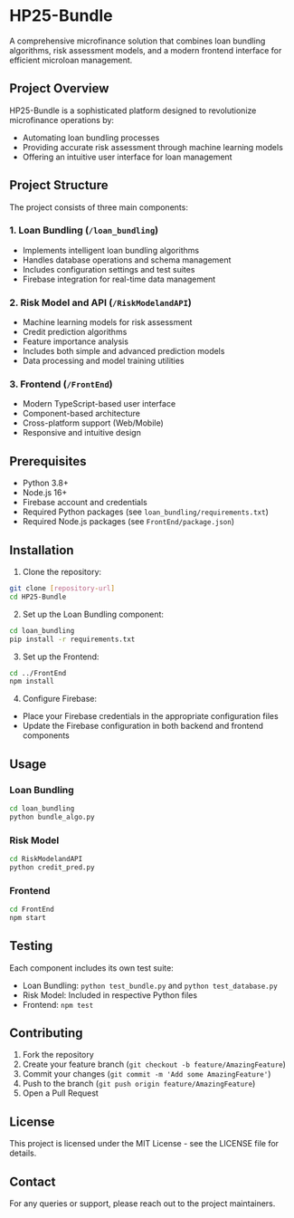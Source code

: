 # HP25-Bundle

A comprehensive microfinance solution that combines loan bundling algorithms, risk assessment models, and a modern frontend interface for efficient microloan management.

## Project Overview

HP25-Bundle is a sophisticated platform designed to revolutionize microfinance operations by:
- Automating loan bundling processes
- Providing accurate risk assessment through machine learning models
- Offering an intuitive user interface for loan management

## Project Structure

The project consists of three main components:

### 1. Loan Bundling (`/loan_bundling`)
- Implements intelligent loan bundling algorithms
- Handles database operations and schema management
- Includes configuration settings and test suites
- Firebase integration for real-time data management

### 2. Risk Model and API (`/RiskModelandAPI`)
- Machine learning models for risk assessment
- Credit prediction algorithms
- Feature importance analysis
- Includes both simple and advanced prediction models
- Data processing and model training utilities

### 3. Frontend (`/FrontEnd`)
- Modern TypeScript-based user interface
- Component-based architecture
- Cross-platform support (Web/Mobile)
- Responsive and intuitive design

## Prerequisites

- Python 3.8+
- Node.js 16+
- Firebase account and credentials
- Required Python packages (see `loan_bundling/requirements.txt`)
- Required Node.js packages (see `FrontEnd/package.json`)

## Installation

1. Clone the repository:
```bash
git clone [repository-url]
cd HP25-Bundle
```

2. Set up the Loan Bundling component:
```bash
cd loan_bundling
pip install -r requirements.txt
```

3. Set up the Frontend:
```bash
cd ../FrontEnd
npm install
```

4. Configure Firebase:
- Place your Firebase credentials in the appropriate configuration files
- Update the Firebase configuration in both backend and frontend components

## Usage

### Loan Bundling
```bash
cd loan_bundling
python bundle_algo.py
```

### Risk Model
```bash
cd RiskModelandAPI
python credit_pred.py
```

### Frontend
```bash
cd FrontEnd
npm start
```

## Testing

Each component includes its own test suite:

- Loan Bundling: `python test_bundle.py` and `python test_database.py`
- Risk Model: Included in respective Python files
- Frontend: `npm test`

## Contributing

1. Fork the repository
2. Create your feature branch (`git checkout -b feature/AmazingFeature`)
3. Commit your changes (`git commit -m 'Add some AmazingFeature'`)
4. Push to the branch (`git push origin feature/AmazingFeature`)
5. Open a Pull Request

## License

This project is licensed under the MIT License - see the LICENSE file for details.

## Contact

For any queries or support, please reach out to the project maintainers. 
